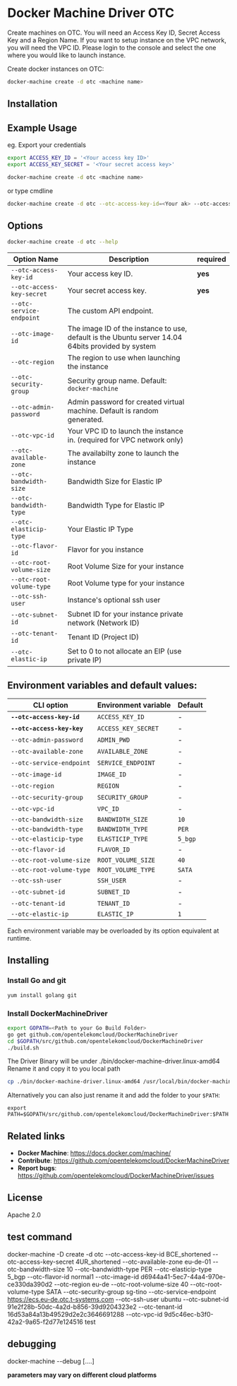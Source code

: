 # Docker Machine Driver OTC
Create machines on OTC. You will need an Access Key ID, Secret Access Key and a Region Name. If you want to setup instance on the VPC network, you will need the VPC ID. Please login to the console and select the one where you would like to launch instance.

Create docker instances on OTC:
```bash
docker-machine create -d otc <machine name>
```

## Installation


## Example Usage
eg. Export your credentials
```bash
export ACCESS_KEY_ID = '<Your access key ID>'
export ACCESS_KEY_SECRET = '<Your secret access key>'

docker-machine create -d otc <machine name>
```
or type cmdline
```bash
docker-machine create -d otc --otc-access-key-id=<Your ak> --otc-access-key-secret=<Your sk> --otc-security-group=<Security group name> --otc-tenant-id=<Your tenant ID> --otc-region=<Region name> --otc-vpc-id=<Your VPC ID> --otc-flavor-id=<instance flavor ID> --otc-image-id=<Guest OS image ID> --otc-subnet-id=<Your subnet ID> --otc-admin-password=<instance login password> --otc-available-zone=<available zone name> <machine name>
```

## Options
```bash
docker-machine create -d otc --help
```
Option Name                                          | Description                                         | required 
------------------------------------------------------|----------------------------------------------------|----|
``--otc-access-key-id`` | Your access key ID.  |**yes**|
``--otc-access-key-secret``|Your secret access key.| **yes** |
``--otc-service-endpoint``|The custom API endpoint.| |
``--otc-image-id``| The image ID of the instance to use, default is the Ubuntu server 14.04 64bits provided by system||
``--otc-region``| The region to use when launching the instance||
``--otc-security-group``| Security group name. Default: `docker-machine`||
``--otc-admin-password``| Admin password for created virtual machine. Default is random generated.||
``--otc-vpc-id``| Your VPC ID to launch the instance in. (required for VPC network only)||
``--otc-available-zone``| The availabilty zone to launch the instance||
``--otc-bandwidth-size``|Bandwidth Size for Elastic IP||
``--otc-bandwidth-type``|Bandwidth Type for Elastic IP||
``--otc-elasticip-type``|Your Elastic IP Type||
``--otc-flavor-id``|Flavor for you instance||
``--otc-root-volume-size``|Root Volume Size for your instance||
``--otc-root-volume-type``|Root Volume type for your instance||
``--otc-ssh-user``|Instance's optional ssh user||
``--otc-subnet-id``|Subnet ID for your instance private network (Network ID)||
``--otc-tenant-id``|Tenant ID (Project ID)||
``--otc-elastic-ip``|Set to 0 to not allocate an EIP (use private IP)||


## Environment variables and default values:

| CLI option                          | Environment variable        | Default          |
|-------------------------------------|-----------------------------|------------------|
| **`--otc-access-key-id`**	| `ACCESS_KEY_ID`	| -                |
| **`--otc-access-key-key`**	| `ACCESS_KEY_SECRET`	| -                |
| `--otc-admin-password`	| `ADMIN_PWD`		| -                |
| `--otc-available-zone`	| `AVAILABLE_ZONE`	| -                |
| `--otc-service-endpoint`	| `SERVICE_ENDPOINT`	| -                |
| `--otc-image-id`		| `IMAGE_ID`		| -                |
| `--otc-region`		| `REGION`		| -                |
| `--otc-security-group`	| `SECURITY_GROUP`	| -                |
| `--otc-vpc-id`		| `VPC_ID`		| -                |
| `--otc-bandwidth-size`	| `BANDWIDTH_SIZE`	| `10`             |
| `--otc-bandwidth-type`	| `BANDWIDTH_TYPE`	| `PER`            |
| `--otc-elasticip-type`	| `ELASTICIP_TYPE`	| `5_bgp`          |
| `--otc-flavor-id`		| `FLAVOR_ID`		| -                |
| `--otc-root-volume-size`	| `ROOT_VOLUME_SIZE`	| `40`             |
| `--otc-root-volume-type`	| `ROOT_VOLUME_TYPE`	| `SATA`           |
| `--otc-ssh-user`		| `SSH_USER`		| -                |
| `--otc-subnet-id`		| `SUBNET_ID`		| -                |
| `--otc-tenant-id`		| `TENANT_ID`		| -                |
| `--otc-elastic-ip`		| `ELASTIC_IP`		| `1`                |

Each environment variable may be overloaded by its option equivalent at runtime.

## Installing
### Install Go and git
```bash
yum install golang git
```
### Install DockerMachineDriver
```bash
export GOPATH=<Path to your Go Build Folder>
go get github.com/opentelekomcloud/DockerMachineDriver
cd $GOPATH/src/github.com/opentelekomcloud/DockerMachineDriver
./build.sh
```
The Driver Binary will be under ./bin/docker-machine-driver.linux-amd64
Rename it and copy it to you local path
```bash
cp ./bin/docker-machine-driver.linux-amd64 /usr/local/bin/docker-machine-driver-otc
```

Alternatively you can also just rename it and add the folder to your ```$PATH```:
```
export PATH=$GOPATH/src/github.com/opentelekomcloud/DockerMachineDriver:$PATH
```


## Related links

- **Docker Machine**: https://docs.docker.com/machine/
- **Contribute**: https://github.com/opentelekomcloud/DockerMachineDriver
- **Report bugs**: https://github.com/opentelekomcloud/DockerMachineDriver/issues

## License
Apache 2.0

## test command
docker-machine -D create -d otc --otc-access-key-id BCE_shortened --otc-access-key-secret 4UR_shortened --otc-available-zone eu-de-01 --otc-bandwidth-size 10 --otc-bandwidth-type PER --otc-elasticip-type 5_bgp --otc-flavor-id normal1 --otc-image-id d6944a41-5ec7-44a4-970e-ce330da390d2 --otc-region eu-de --otc-root-volume-size 40 --otc-root-volume-type SATA --otc-security-group sg-tino --otc-service-endpoint https://ecs.eu-de.otc.t-systems.com --otc-ssh-user ubuntu --otc-subnet-id 91e2f28b-50dc-4a2d-b856-39d9204323e2 --otc-tenant-id 16d53a84a13b49529d2e2c3646691288 --otc-vpc-id 9d5c46ec-b3f0-42a2-9a65-f2d77e124516 test

## debugging
docker-machine --debug [....]

**parameters may vary on different cloud platforms**
